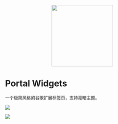 <div align="center">
  <img src="https://fastly.jsdelivr.net/gh/daodaolee/photobed@main/img/1661273103460默认标题__2022-08-24+00_41_53.png" style="width: 200px"/>
</div>


# Portal Widgets

一个极简风格的谷歌扩展标签页，支持亮暗主题。

![](https://fastly.jsdelivr.net/gh/daodaolee/photobed@main/img/16612727944651661272793554.png)

![](https://fastly.jsdelivr.net/gh/daodaolee/photobed@main/img/16612728194841661272819378.png)
